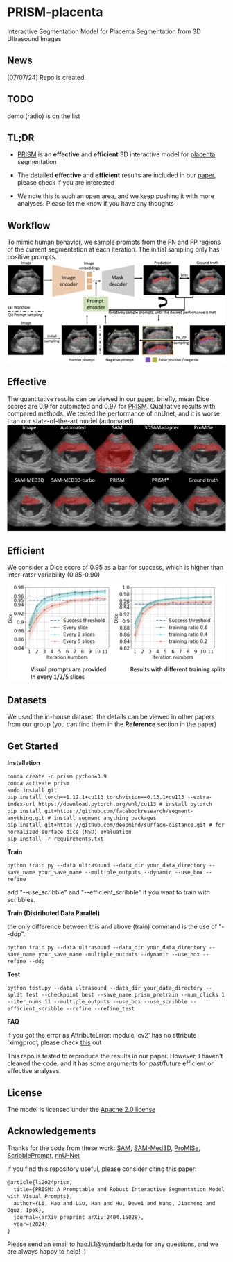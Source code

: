 # PRISM-placenta
Interactive Segmentation Model for Placenta Segmentation from 3D Ultrasound Images

## News
[07/07/24] Repo is created.


## TODO
demo (radio) is on the list


## TL;DR
+ [PRISM](https://github.com/MedICL-VU/PRISM) is an **effective** and **efficient** 3D interactive model for [placenta](https://www.mayoclinic.org/healthy-lifestyle/pregnancy-week-by-week/in-depth/placenta/art-20044425) segmentation

+ The detailed **effective** and **efficient** results are included in our [paper](https://arxiv.org/abs/2404.15028), please check if you are interested

+ We note this is such an open area, and we keep pushing it with more analyses. Please let me know if you have any thoughts

## Workflow 
To mimic human behavior, we sample prompts from the FN and FP regions of the current segmentation at each iteration. The initial sampling only has positive prompts.
![workflow](figs/workflow.png)


## Effective 
The quantitative results can be viewed in our [paper](https://arxiv.org/abs/2404.15028), briefly, mean Dice scores are 0.9 for automated and 0.97 for [PRISM](https://github.com/MedICL-VU/PRISM).
Qualitative results with compared methods. We tested the performance of nnUnet, and it is worse than our state-of-the-art model (automated).
![qualitative_results](figs/qualitative.png)




## Efficient
We consider a Dice score of 0.95 as a bar for success, which is higher than inter-rater variability (0.85-0.90)


![Efficient results](figs/efficient_github.png)


## Datasets
We used the in-house dataset, the details can be viewed in other papers from our group (you can find them in the **Reference** section in the paper)


## Get Started

**Installation**
```
conda create -n prism python=3.9
conda activate prism
sudo install git
pip install torch==1.12.1+cu113 torchvision==0.13.1+cu113 --extra-index-url https://download.pytorch.org/whl/cu113 # install pytorch
pip install git+https://github.com/facebookresearch/segment-anything.git # install segment anything packages
pip install git+https://github.com/deepmind/surface-distance.git # for normalized surface dice (NSD) evaluation
pip install -r requirements.txt
```


**Train**

```
python train.py --data ultrasound --data_dir your_data_directory --save_name your_save_name --multiple_outputs --dynamic --use_box --refine
```

add "--use_scribble" and "--efficient_scribble" if you want to train with scribbles.

**Train (Distributed Data Parallel)**

the only difference between this and above (train) command is the use of "--ddp".
```
python train.py --data ultrasound --data_dir your_data_directory --save_name your_save_name -multiple_outputs --dynamic --use_box --refine --ddp
```


**Test**
```
python test.py --data ultrasound --data_dir your_data_directory --split test --checkpoint best --save_name prism_pretrain --num_clicks 1 --iter_nums 11 --multiple_outputs --use_box --use_scribble --efficient_scribble --refine --refine_test
```


**FAQ**

if you got the error as AttributeError: module 'cv2' has no attribute 'ximgproc', please check [this](https://stackoverflow.com/questions/57427233/module-cv2-cv2-has-no-attribute-ximgproc) out

This repo is tested to reproduce the results in our paper. However, I haven't cleaned the code, and it has some arguments for past/future efficient or effective analyses.

## License

The model is licensed under the [Apache 2.0 license](LICENSE)


## Acknowledgements
Thanks for the code from these work: [SAM](https://github.com/facebookresearch/segment-anything), [SAM-Med3D](https://github.com/uni-medical/SAM-Med3D), [ProMISe](https://github.com/MedICL-VU/ProMISe), [ScribblePrompt](https://github.com/halleewong/ScribblePrompt), [nnU-Net](https://github.com/MIC-DKFZ/nnUNet)


If you find this repository useful, please consider citing this paper:
```
@article{li2024prism,
  title={PRISM: A Promptable and Robust Interactive Segmentation Model with Visual Prompts},
  author={Li, Hao and Liu, Han and Hu, Dewei and Wang, Jiacheng and Oguz, Ipek},
  journal={arXiv preprint arXiv:2404.15028},
  year={2024}
}
```
Please send an email to hao.li.1@vanderbilt.edu for any questions, and we are always happy to help! :)
